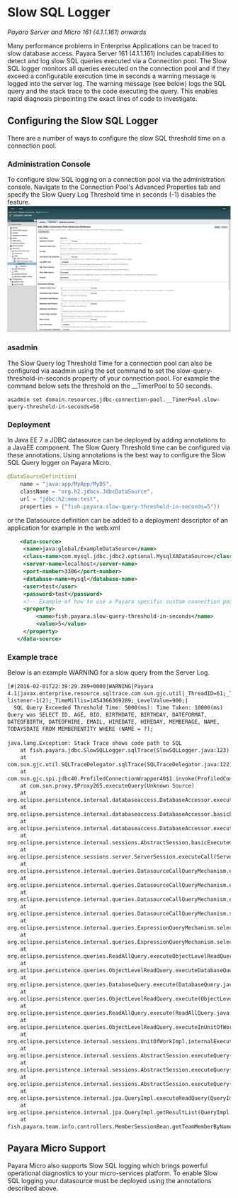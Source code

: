# Slow SQL Logger
_Payara Server and Micro 161 (4.1.1.161) onwards_

Many performance problems in Enterprise Applications can be traced to slow database access. Payara Server 161 (4.1.1.161) includes capabilities to detect and log slow SQL queries executed via a Connection pool. The Slow SQL logger monitors all queries executed on the connection pool and if they exceed a configurable execution time in seconds a warning message is logged into the server log. The warning message (see below) logs the SQL query and the stack trace to the code executing the query. This enables rapid diagnosis pinpointing the exact lines of code to investigate.

## Configuring the Slow SQL Logger
There are a number of ways to configure the slow SQL threshold time on a connection pool.

### Administration Console
To configure slow SQL logging on a connection pool via the administration console. Navigate to the Connection Pool's Advanced Properties tab and specify the Slow Query Log Threshold time in seconds (-1) disables the feature. 
![Slow SQL Logging settings in the administration console](/images/slowsqllogging.png)

### asadmin
The Slow Query log Threshold Time for a connection pool can also be configured via asadmin using the set command to set the slow-query-threshold-in-seconds property of your connection pool. For example the command below sets the threshold on the __TimerPool to 50 seconds.

```shell
asadmin set domain.resources.jdbc-connection-pool.__TimerPool.slow-query-threshold-in-seconds=50
```
### Deployment
In Java EE 7 a JDBC datasource can be deployed by adding annotations to a JavaEE component. The Slow Query Threshold time can be configured via these annotations. Using annotations is the best way to configure the Slow SQL Query logger on Payara Micro.
```java
@DataSourceDefinition(
    name = "java:app/MyApp/MyDS",
    className = "org.h2.jdbcx.JdbcDataSource",
    url = "jdbc:h2:mem:test",
    properties = {"fish.payara.slow-query-threshold-in-seconds=5"})
```

or the Datasource definition can be added to a deployment descriptor of an application for example in the web.xml

```xml
    <data-source>
     <name>java:global/ExampleDataSource</name>
     <class-name>com.mysql.jdbc.jdbc2.optional.MysqlXADataSource</class-name>
     <server-name>localhost</server-name>
     <port-number>3306</port-number>
     <database-name>mysql</database-name>
     <user>test</user>
     <password>test</password>
     <!-- Example of how to use a Payara specific custom connection pool setting -->
     <property>
         <name>fish.payara.slow-query-threshold-in-seconds</name>
         <value>5</value>
     </property>
   </data-source>
```

### Example trace
Below is an example WARNING for a slow query from the Server Log.

```shell
[#|2016-02-01T22:39:29.289+0000|WARNING|Payara 4.1|javax.enterprise.resource.sqltrace.com.sun.gjc.util|_ThreadID=61;_ThreadName=http-listener-1(2);_TimeMillis=1454366369289;_LevelValue=900;|
  SQL Query Exceeded Threshold Time: 5000(ms): Time Taken: 10000(ms)
Query was SELECT ID, AGE, BIO, BIRTHDATE, BIRTHDAY, DATEFORMAT, DATEOFBIRTH, DATEOFHIRE, EMAIL, HIREDATE, HIREDAY, MEMBERAGE, NAME, TODAYSDATE FROM MEMBERENTITY WHERE (NAME = ?);

java.lang.Exception: Stack Trace shows code path to SQL
	at fish.payara.jdbc.SlowSQLLogger.sqlTrace(SlowSQLLogger.java:123)
	at com.sun.gjc.util.SQLTraceDelegator.sqlTrace(SQLTraceDelegator.java:122)
	at com.sun.gjc.spi.jdbc40.ProfiledConnectionWrapper40$1.invoke(ProfiledConnectionWrapper40.java:448)
	at com.sun.proxy.$Proxy265.executeQuery(Unknown Source)
	at org.eclipse.persistence.internal.databaseaccess.DatabaseAccessor.executeSelect(DatabaseAccessor.java:1009)
	at org.eclipse.persistence.internal.databaseaccess.DatabaseAccessor.basicExecuteCall(DatabaseAccessor.java:644)
	at org.eclipse.persistence.internal.databaseaccess.DatabaseAccessor.executeCall(DatabaseAccessor.java:560)
	at org.eclipse.persistence.internal.sessions.AbstractSession.basicExecuteCall(AbstractSession.java:2055)
	at org.eclipse.persistence.sessions.server.ServerSession.executeCall(ServerSession.java:570)
	at org.eclipse.persistence.internal.queries.DatasourceCallQueryMechanism.executeCall(DatasourceCallQueryMechanism.java:242)
	at org.eclipse.persistence.internal.queries.DatasourceCallQueryMechanism.executeCall(DatasourceCallQueryMechanism.java:228)
	at org.eclipse.persistence.internal.queries.DatasourceCallQueryMechanism.executeSelectCall(DatasourceCallQueryMechanism.java:299)
	at org.eclipse.persistence.internal.queries.DatasourceCallQueryMechanism.selectAllRows(DatasourceCallQueryMechanism.java:694)
	at org.eclipse.persistence.internal.queries.ExpressionQueryMechanism.selectAllRowsFromTable(ExpressionQueryMechanism.java:2740)
	at org.eclipse.persistence.internal.queries.ExpressionQueryMechanism.selectAllRows(ExpressionQueryMechanism.java:2693)
	at org.eclipse.persistence.queries.ReadAllQuery.executeObjectLevelReadQuery(ReadAllQuery.java:559)
	at org.eclipse.persistence.queries.ObjectLevelReadQuery.executeDatabaseQuery(ObjectLevelReadQuery.java:1175)
	at org.eclipse.persistence.queries.DatabaseQuery.execute(DatabaseQuery.java:904)
	at org.eclipse.persistence.queries.ObjectLevelReadQuery.execute(ObjectLevelReadQuery.java:1134)
	at org.eclipse.persistence.queries.ReadAllQuery.execute(ReadAllQuery.java:460)
	at org.eclipse.persistence.queries.ObjectLevelReadQuery.executeInUnitOfWork(ObjectLevelReadQuery.java:1222)
	at org.eclipse.persistence.internal.sessions.UnitOfWorkImpl.internalExecuteQuery(UnitOfWorkImpl.java:2896)
	at org.eclipse.persistence.internal.sessions.AbstractSession.executeQuery(AbstractSession.java:1857)
	at org.eclipse.persistence.internal.sessions.AbstractSession.executeQuery(AbstractSession.java:1839)
	at org.eclipse.persistence.internal.sessions.AbstractSession.executeQuery(AbstractSession.java:1804)
	at org.eclipse.persistence.internal.jpa.QueryImpl.executeReadQuery(QueryImpl.java:258)
	at org.eclipse.persistence.internal.jpa.QueryImpl.getResultList(QueryImpl.java:473)
	at fish.payara.team.info.controllers.MemberSessionBean.getTeamMemberByName(MemberSessionBean.java:35)
```

## Payara Micro Support

Payara Micro also supports Slow SQL logging which brings powerful operational diagnostics to your micro-services platform. To enable Slow SQL logging your datasource must be deployed using the annotations described above.
